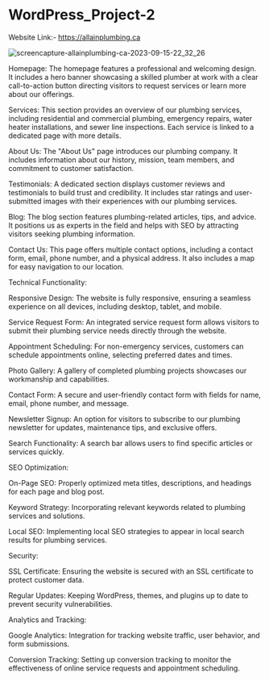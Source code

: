 # WordPress_Project-2

Website Link:- https://allainplumbing.ca

![screencapture-allainplumbing-ca-2023-09-15-22_32_26](https://github.com/shraddhaH28/WordPress_Project-2/assets/145140944/cfed3ddd-9d47-4fdb-b921-f9793f9a89d6)


Homepage: The homepage features a professional and welcoming design. It includes a hero banner showcasing a skilled plumber at work with a clear call-to-action button directing visitors to request services or learn more about our offerings.

Services: This section provides an overview of our plumbing services, including residential and commercial plumbing, emergency repairs, water heater installations, and sewer line inspections. Each service is linked to a dedicated page with more details.

About Us: The "About Us" page introduces our plumbing company. It includes information about our history, mission, team members, and commitment to customer satisfaction.

Testimonials: A dedicated section displays customer reviews and testimonials to build trust and credibility. It includes star ratings and user-submitted images with their experiences with our plumbing services.

Blog: The blog section features plumbing-related articles, tips, and advice. It positions us as experts in the field and helps with SEO by attracting visitors seeking plumbing information.

Contact Us: This page offers multiple contact options, including a contact form, email, phone number, and a physical address. It also includes a map for easy navigation to our location.

Technical Functionality:

Responsive Design: The website is fully responsive, ensuring a seamless experience on all devices, including desktop, tablet, and mobile.

Service Request Form: An integrated service request form allows visitors to submit their plumbing service needs directly through the website.

Appointment Scheduling: For non-emergency services, customers can schedule appointments online, selecting preferred dates and times.

Photo Gallery: A gallery of completed plumbing projects showcases our workmanship and capabilities.

Contact Form: A secure and user-friendly contact form with fields for name, email, phone number, and message.

Newsletter Signup: An option for visitors to subscribe to our plumbing newsletter for updates, maintenance tips, and exclusive offers.

Search Functionality: A search bar allows users to find specific articles or services quickly.

SEO Optimization:

On-Page SEO: Properly optimized meta titles, descriptions, and headings for each page and blog post.

Keyword Strategy: Incorporating relevant keywords related to plumbing services and solutions.

Local SEO: Implementing local SEO strategies to appear in local search results for plumbing services.

Security:

SSL Certificate: Ensuring the website is secured with an SSL certificate to protect customer data.

Regular Updates: Keeping WordPress, themes, and plugins up to date to prevent security vulnerabilities.

Analytics and Tracking:

Google Analytics: Integration for tracking website traffic, user behavior, and form submissions.

Conversion Tracking: Setting up conversion tracking to monitor the effectiveness of online service requests and appointment scheduling.
